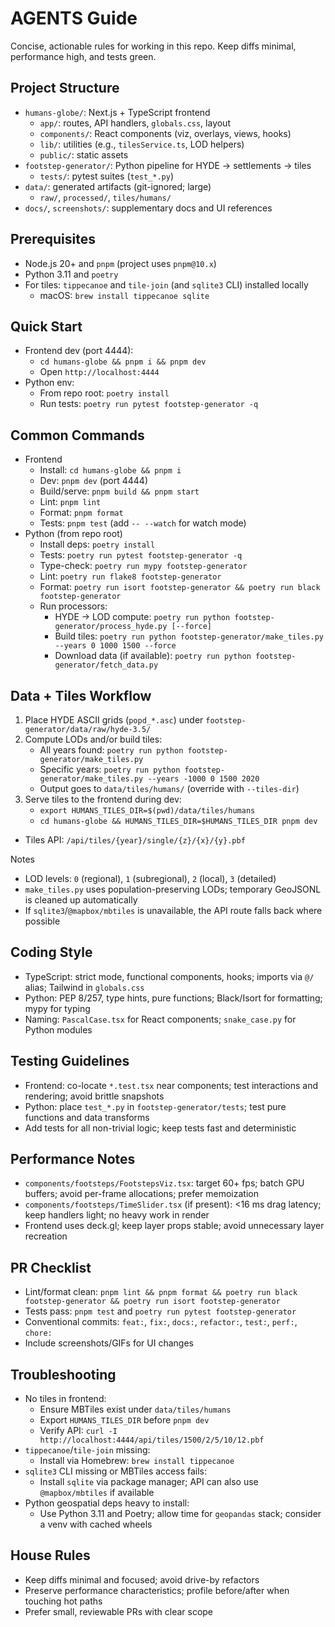 # AGENTS Guide

Concise, actionable rules for working in this repo. Keep diffs minimal, performance high, and tests green.

## Project Structure
- `humans-globe/`: Next.js + TypeScript frontend
  - `app/`: routes, API handlers, `globals.css`, layout
  - `components/`: React components (viz, overlays, views, hooks)
  - `lib/`: utilities (e.g., `tilesService.ts`, LOD helpers)
  - `public/`: static assets
- `footstep-generator/`: Python pipeline for HYDE → settlements → tiles
  - `tests/`: pytest suites (`test_*.py`)
- `data/`: generated artifacts (git-ignored; large)
  - `raw/`, `processed/`, `tiles/humans/`
- `docs/`, `screenshots/`: supplementary docs and UI references

## Prerequisites
- Node.js 20+ and `pnpm` (project uses `pnpm@10.x`)
- Python 3.11 and `poetry`
- For tiles: `tippecanoe` and `tile-join` (and `sqlite3` CLI) installed locally
  - macOS: `brew install tippecanoe sqlite`

## Quick Start
- Frontend dev (port 4444):
  - `cd humans-globe && pnpm i && pnpm dev`
  - Open `http://localhost:4444`
- Python env:
  - From repo root: `poetry install`
  - Run tests: `poetry run pytest footstep-generator -q`

## Common Commands
- Frontend
  - Install: `cd humans-globe && pnpm i`
  - Dev: `pnpm dev` (port 4444)
  - Build/serve: `pnpm build && pnpm start`
  - Lint: `pnpm lint`
  - Format: `pnpm format`
  - Tests: `pnpm test` (add `-- --watch` for watch mode)
- Python (from repo root)
  - Install deps: `poetry install`
  - Tests: `poetry run pytest footstep-generator -q`
  - Type-check: `poetry run mypy footstep-generator`
  - Lint: `poetry run flake8 footstep-generator`
  - Format: `poetry run isort footstep-generator && poetry run black footstep-generator`
  - Run processors:
    - HYDE → LOD compute: `poetry run python footstep-generator/process_hyde.py [--force]`
    - Build tiles: `poetry run python footstep-generator/make_tiles.py --years 0 1000 1500 --force`
    - Download data (if available): `poetry run python footstep-generator/fetch_data.py`

## Data + Tiles Workflow
1) Place HYDE ASCII grids (`popd_*.asc`) under `footstep-generator/data/raw/hyde-3.5/`
2) Compute LODs and/or build tiles:
   - All years found: `poetry run python footstep-generator/make_tiles.py`
   - Specific years: `poetry run python footstep-generator/make_tiles.py --years -1000 0 1500 2020`
   - Output goes to `data/tiles/humans/` (override with `--tiles-dir`)
3) Serve tiles to the frontend during dev:
   - `export HUMANS_TILES_DIR=$(pwd)/data/tiles/humans`
   - `cd humans-globe && HUMANS_TILES_DIR=$HUMANS_TILES_DIR pnpm dev`
  - Tiles API: `/api/tiles/{year}/single/{z}/{x}/{y}.pbf`

Notes
- LOD levels: `0` (regional), `1` (subregional), `2` (local), `3` (detailed)
- `make_tiles.py` uses population-preserving LODs; temporary GeoJSONL is cleaned up automatically
- If `sqlite3`/`@mapbox/mbtiles` is unavailable, the API route falls back where possible

## Coding Style
- TypeScript: strict mode, functional components, hooks; imports via `@/` alias; Tailwind in `globals.css`
- Python: PEP 8/257, type hints, pure functions; Black/Isort for formatting; mypy for typing
- Naming: `PascalCase.tsx` for React components; `snake_case.py` for Python modules

## Testing Guidelines
- Frontend: co-locate `*.test.tsx` near components; test interactions and rendering; avoid brittle snapshots
- Python: place `test_*.py` in `footstep-generator/tests`; test pure functions and data transforms
- Add tests for all non-trivial logic; keep tests fast and deterministic

## Performance Notes
- `components/footsteps/FootstepsViz.tsx`: target 60+ fps; batch GPU buffers; avoid per-frame allocations; prefer memoization
- `components/footsteps/TimeSlider.tsx` (if present): <16 ms drag latency; keep handlers light; no heavy work in render
- Frontend uses deck.gl; keep layer props stable; avoid unnecessary layer recreation

## PR Checklist
- Lint/format clean: `pnpm lint && pnpm format && poetry run black footstep-generator && poetry run isort footstep-generator`
- Tests pass: `pnpm test` and `poetry run pytest footstep-generator`
- Conventional commits: `feat:`, `fix:`, `docs:`, `refactor:`, `test:`, `perf:`, `chore:`
- Include screenshots/GIFs for UI changes

## Troubleshooting
- No tiles in frontend:
  - Ensure MBTiles exist under `data/tiles/humans`
  - Export `HUMANS_TILES_DIR` before `pnpm dev`
  - Verify API: `curl -I http://localhost:4444/api/tiles/1500/2/5/10/12.pbf`
- `tippecanoe`/`tile-join` missing:
  - Install via Homebrew: `brew install tippecanoe`
- `sqlite3` CLI missing or MBTiles access fails:
  - Install `sqlite` via package manager; API can also use `@mapbox/mbtiles` if available
- Python geospatial deps heavy to install:
  - Use Python 3.11 and Poetry; allow time for `geopandas` stack; consider a venv with cached wheels

## House Rules
- Keep diffs minimal and focused; avoid drive-by refactors
- Preserve performance characteristics; profile before/after when touching hot paths
- Prefer small, reviewable PRs with clear scope
